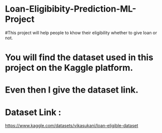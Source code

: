 # Loan-Eligibibity-Prediction-ML-Project

#This project will help people to khow their eligibility
whether to give loan or not.

# You will find the dataset used in this project on the Kaggle platform.
# Even then I give the dataset link.

# Dataset Link :
https://www.kaggle.com/datasets/vikasukani/loan-eligible-dataset
